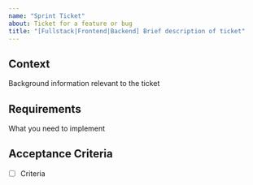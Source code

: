 ```yaml
---
name: "Sprint Ticket"
about: Ticket for a feature or bug
title: "[Fullstack|Frontend|Backend] Brief description of ticket"
---
```


## Context

Background information relevant to the ticket

## Requirements

What you need to implement

## Acceptance Criteria

- [ ] Criteria

